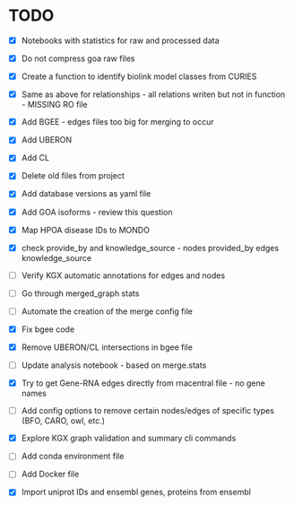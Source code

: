 # TODO

- [x] Notebooks with statistics for raw and processed data
- [x] Do not compress goa raw files
- [x] Create a function to identify biolink model classes from CURIES
- [x] Same as above for relationships - all relations writen but not in function - MISSING RO file
- [x] Add BGEE - edges files too big for merging to occur
- [x] Add UBERON
- [x] Add CL
- [x] Delete old files from project
- [x] Add database versions as yaml file
- [x] Add GOA isoforms - review this question
- [x] Map HPOA disease IDs to MONDO
- [x] check provide_by and knowledge_source - nodes provided_by edges knowledge_source
- [ ] Verify KGX automatic annotations for edges and nodes
- [ ] Go through merged_graph stats
- [ ] Automate the creation of the merge config file
- [x] Fix bgee code 
- [x] Remove UBERON/CL intersections in bgee file
- [ ] Update analysis notebook - based on merge.stats
- [x] Try to get Gene-RNA edges directly from rnacentral file - no gene names
- [ ] Add config options to remove certain nodes/edges of specific types (BFO, CARO, owl, etc.)
- [x] Explore KGX graph validation and summary cli commands
- [ ] Add conda environment file
- [ ] Add Docker file
- [x] Import uniprot IDs and ensembl genes, proteins from ensembl


